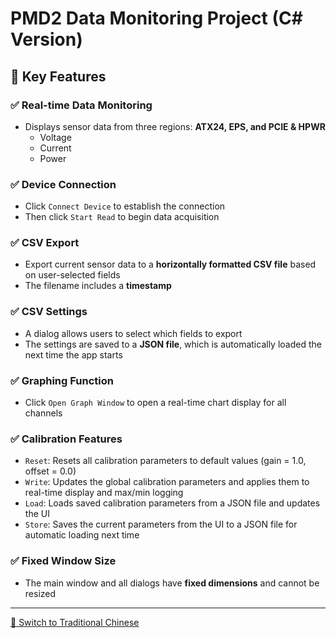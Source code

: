 # PMD2 Data Monitoring Project (C# Version)


## 🔧 Key Features

### ✅ Real-time Data Monitoring
- Displays sensor data from three regions: **ATX24, EPS, and PCIE & HPWR**
  - Voltage
  - Current
  - Power

### ✅ Device Connection
- Click `Connect Device` to establish the connection  
- Then click `Start Read` to begin data acquisition

### ✅ CSV Export
- Export current sensor data to a **horizontally formatted CSV file** based on user-selected fields  
- The filename includes a **timestamp**

### ✅ CSV Settings
- A dialog allows users to select which fields to export  
- The settings are saved to a **JSON file**, which is automatically loaded the next time the app starts

### ✅ Graphing Function
- Click `Open Graph Window` to open a real-time chart display for all channels

### ✅ Calibration Features
- `Reset`: Resets all calibration parameters to default values (gain = 1.0, offset = 0.0)  
- `Write`: Updates the global calibration parameters and applies them to real-time display and max/min logging  
- `Load`: Loads saved calibration parameters from a JSON file and updates the UI  
- `Store`: Saves the current parameters from the UI to a JSON file for automatic loading next time

### ✅ Fixed Window Size
- The main window and all dialogs have **fixed dimensions** and cannot be resized

---

[🔁 Switch to Traditional Chinese](README_csharp_zh.md)
